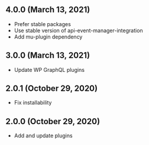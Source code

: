 ## 4.0.0 (March 13, 2021)

- Prefer stable packages
- Use stable version of api-event-manager-integration
- Add mu-plugin dependency

## 3.0.0 (March 13, 2021)

- Update WP GraphQL plugins

## 2.0.1 (October 29, 2020)

- Fix installability

## 2.0.0 (October 29, 2020)

- Add and update plugins
